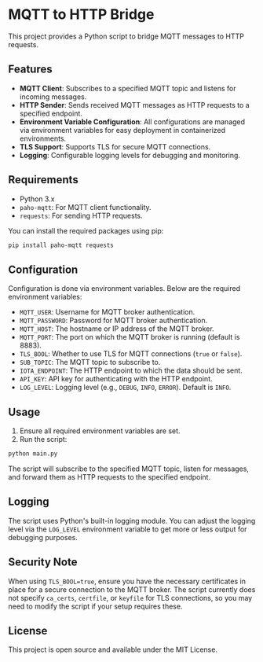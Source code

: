# MQTT to HTTP Bridge

This project provides a Python script to bridge MQTT messages to HTTP requests.

## Features

- **MQTT Client**: Subscribes to a specified MQTT topic and listens for incoming messages.
- **HTTP Sender**: Sends received MQTT messages as HTTP requests to a specified endpoint.
- **Environment Variable Configuration**: All configurations are managed via environment variables for easy deployment in containerized environments.
- **TLS Support**: Supports TLS for secure MQTT connections.
- **Logging**: Configurable logging levels for debugging and monitoring.

## Requirements

- Python 3.x
- `paho-mqtt`: For MQTT client functionality.
- `requests`: For sending HTTP requests.

You can install the required packages using pip:

```bash
pip install paho-mqtt requests
```

## Configuration

Configuration is done via environment variables. Below are the required environment variables:

- `MQTT_USER`: Username for MQTT broker authentication.
- `MQTT_PASSWORD`: Password for MQTT broker authentication.
- `MQTT_HOST`: The hostname or IP address of the MQTT broker.
- `MQTT_PORT`: The port on which the MQTT broker is running (default is 8883).
- `TLS_BOOL`: Whether to use TLS for MQTT connections (`true` or `false`).
- `SUB_TOPIC`: The MQTT topic to subscribe to.
- `IOTA_ENDPOINT`: The HTTP endpoint to which the data should be sent.
- `API_KEY`: API key for authenticating with the HTTP endpoint.
- `LOG_LEVEL`: Logging level (e.g., `DEBUG`, `INFO`, `ERROR`). Default is `INFO`.

## Usage

1. Ensure all required environment variables are set.
2. Run the script:

```bash
python main.py
```

The script will subscribe to the specified MQTT topic, listen for messages, and forward them as HTTP requests to the specified endpoint.

## Logging

The script uses Python's built-in logging module. You can adjust the logging level via the `LOG_LEVEL` environment variable to get more or less output for debugging purposes.

## Security Note

When using `TLS_BOOL=true`, ensure you have the necessary certificates in place for a secure connection to the MQTT broker. The script currently does not specify `ca_certs`, `certfile`, or `keyfile` for TLS connections, so you may need to modify the script if your setup requires these.

## License

This project is open source and available under the MIT License.